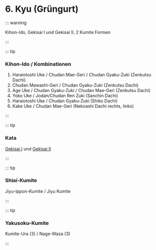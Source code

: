 # 6. Kyu (Grüngurt)

::: warning

Kihon-Ido, Gekisai I und Gekisai II, 2 Kumite Formen

:::

::: tip

### Kihon-Ido / Kombinationen

1. Haraiotoshi Uke / Chudan Mae-Geri / Chudan Gyaku-Zuki (Zenkutsu Dachi)
2. Chudan Mawashi-Geri / Chudan Gyaku-Zuki (Zenkutsu Dachi)
3. Age Uke / Chudan Gyaku-Zuki / Chudan Mae-Geri (Zenkutsu Dachi)
4. Yoko Uke / Jodan/Chudan Ren Zuki (Sanchin Dachi)
5. Haraiotoshi Uke / Chudan Gyaku-Zuki (Shiko Dachi)
6. Kake Uke / Chudan Mae-Geri (Nekoashi Dachi rechts, links)

:::

::: tip

### Kata

[Gekisai I](/kata/gekisai.html#gekisai-dai-ichi) und [Gekisai II](/kata/gekisai.html#gekisai-dai-ni)

:::

::: tip

### Shiai-Kumite
Jiyu-Ippon-Kumite / Jiyu Kumite

:::

::: tip

### Yakusoku-Kumite

Kumite-Ura (3) / Nage-Waza (3) 

:::